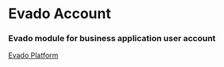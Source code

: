# Evado Account

### Evado module for business application user account

[Evado Platform](https://github.com/mkhorin/evado)